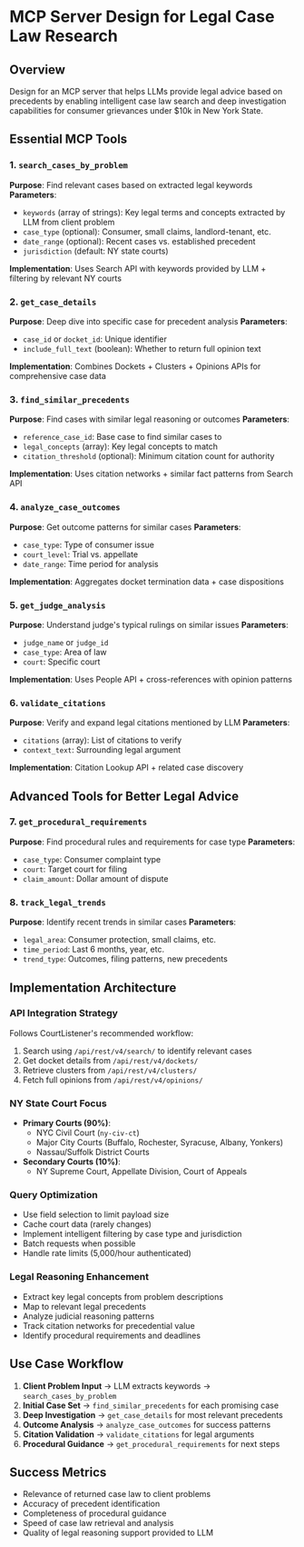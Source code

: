 # MCP Server Design for Legal Case Law Research

## Overview
Design for an MCP server that helps LLMs provide legal advice based on precedents by enabling intelligent case law search and deep investigation capabilities for consumer grievances under $10k in New York State.

## Essential MCP Tools

### 1. `search_cases_by_problem`
**Purpose**: Find relevant cases based on extracted legal keywords
**Parameters**:
- `keywords` (array of strings): Key legal terms and concepts extracted by LLM from client problem
- `case_type` (optional): Consumer, small claims, landlord-tenant, etc.  
- `date_range` (optional): Recent cases vs. established precedent
- `jurisdiction` (default: NY state courts)

**Implementation**: Uses Search API with keywords provided by LLM + filtering by relevant NY courts

### 2. `get_case_details`
**Purpose**: Deep dive into specific case for precedent analysis
**Parameters**:
- `case_id` or `docket_id`: Unique identifier
- `include_full_text` (boolean): Whether to return full opinion text

**Implementation**: Combines Dockets + Clusters + Opinions APIs for comprehensive case data

### 3. `find_similar_precedents`
**Purpose**: Find cases with similar legal reasoning or outcomes
**Parameters**:
- `reference_case_id`: Base case to find similar cases to
- `legal_concepts` (array): Key legal concepts to match
- `citation_threshold` (optional): Minimum citation count for authority

**Implementation**: Uses citation networks + similar fact patterns from Search API

### 4. `analyze_case_outcomes`
**Purpose**: Get outcome patterns for similar cases
**Parameters**:
- `case_type`: Type of consumer issue
- `court_level`: Trial vs. appellate
- `date_range`: Time period for analysis

**Implementation**: Aggregates docket termination data + case dispositions

### 5. `get_judge_analysis`
**Purpose**: Understand judge's typical rulings on similar issues
**Parameters**:
- `judge_name` or `judge_id`
- `case_type`: Area of law
- `court`: Specific court

**Implementation**: Uses People API + cross-references with opinion patterns

### 6. `validate_citations`
**Purpose**: Verify and expand legal citations mentioned by LLM
**Parameters**:
- `citations` (array): List of citations to verify
- `context_text`: Surrounding legal argument

**Implementation**: Citation Lookup API + related case discovery

## Advanced Tools for Better Legal Advice

### 7. `get_procedural_requirements`
**Purpose**: Find procedural rules and requirements for case type
**Parameters**:
- `case_type`: Consumer complaint type
- `court`: Target court for filing
- `claim_amount`: Dollar amount of dispute

### 8. `track_legal_trends`
**Purpose**: Identify recent trends in similar cases
**Parameters**:
- `legal_area`: Consumer protection, small claims, etc.
- `time_period`: Last 6 months, year, etc.
- `trend_type`: Outcomes, filing patterns, new precedents

## Implementation Architecture

### API Integration Strategy
Follows CourtListener's recommended workflow:
1. Search using `/api/rest/v4/search/` to identify relevant cases
2. Get docket details from `/api/rest/v4/dockets/`
3. Retrieve clusters from `/api/rest/v4/clusters/`
4. Fetch full opinions from `/api/rest/v4/opinions/`

### NY State Court Focus
- **Primary Courts (90%)**:
  - NYC Civil Court (`ny-civ-ct`)
  - Major City Courts (Buffalo, Rochester, Syracuse, Albany, Yonkers)
  - Nassau/Suffolk District Courts
- **Secondary Courts (10%)**:
  - NY Supreme Court, Appellate Division, Court of Appeals

### Query Optimization
- Use field selection to limit payload size
- Cache court data (rarely changes)
- Implement intelligent filtering by case type and jurisdiction
- Batch requests when possible
- Handle rate limits (5,000/hour authenticated)

### Legal Reasoning Enhancement
- Extract key legal concepts from problem descriptions
- Map to relevant legal precedents
- Analyze judicial reasoning patterns
- Track citation networks for precedential value
- Identify procedural requirements and deadlines

## Use Case Workflow
1. **Client Problem Input** → LLM extracts keywords → `search_cases_by_problem`
2. **Initial Case Set** → `find_similar_precedents` for each promising case
3. **Deep Investigation** → `get_case_details` for most relevant precedents
4. **Outcome Analysis** → `analyze_case_outcomes` for success patterns
5. **Citation Validation** → `validate_citations` for legal arguments
6. **Procedural Guidance** → `get_procedural_requirements` for next steps

## Success Metrics
- Relevance of returned case law to client problems
- Accuracy of precedent identification
- Completeness of procedural guidance
- Speed of case law retrieval and analysis
- Quality of legal reasoning support provided to LLM